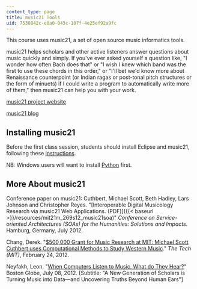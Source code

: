 ```yaml
---
content_type: page
title: music21 Tools
uid: 7530842c-e0a0-043c-107f-4e25ef92a9fc
---
```


This course uses music21, a set of open source music informatics tools.

music21 helps scholars and other active listeners answer questions about music quickly and simply. If you've ever asked yourself a question like, "I wonder how often Bach does that" or "I wish I knew which band was the first to use these chords in this order," or "I'll bet we'd know more about Renaissance counterpoint (or Indian ragas or post-tonal pitch structures or the form of minuets) if I could write a program to automatically write more of them," then music21 can help you with your work.

[music21 project website](http://web.mit.edu/music21/)

[music21 blog](http://music21-mit.blogspot.com/)

Installing music21
------------------

Before the first class session, students should install Eclipse and music21, following these [instructions](http://web.mit.edu/music21/doc/developerReference/).

NB: Windows users will want to install [Python](http://www.python.org/) first.

More About music21
------------------

Conference paper on music21: Cuthbert, Michael Scott, Beth Hadley, Lars Johnson and Christopher Reyes. "[Interoperable Digital Musicology Research via music21 Web Applications. (PDF)]({{< baseurl >}}/resources/mit21m_269s12_music21soa)" _Conference on Service-oriented Architectures (SOAs) for the Humanities: Solutions and Impacts_. Hamburg, Germany, July 2012.

Chang, Derek. "[$500,000 Grant for Music Research at MIT: Michael Scott Cuthbert uses Computational Methods to Study Western Music](http://tech.mit.edu/V132/N6/cuthbert.html)." _The Tech (MIT)_, February 24, 2012.

Neyfakh, Leon. "[When Computers Listen to Music, What do They Hear?](https://www.bostonglobe.com/ideas/2012/07/07/when-computers-listen-music-what-they-hear/hzdqdfgsIgEPiWPRe66U8J/story.html)" Boston Globe, July 08, 2012. \[Subtitle: "A New Generation of Scholars is Turning Music into Data—and Uncovering Truths Beyond Human Ears"\]